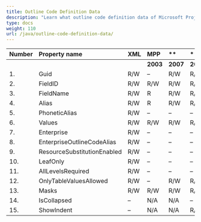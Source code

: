```yaml
---
title: Outline Code Definition Data
description: "Learn what outline code definition data of Microsoft Project (MPP/XML) files are can be written or read by Aspose.Tasks for Java."
type: docs
weight: 110
url: /java/outline-code-definition-data/
---
```


|**Number** |**Property name** |**XML** |**MPP** |** |** |**  |** |** |**Comments** |
| :- | :- | :- | :- | :- | :- | :- | :- | :- | :- |
| | | |**2003** |**2007** |**2010** |**2013** |**2016** |**2019** | |
|1. |Guid |R/W |– |R/W |R/W |R/W |R/W |R/W | |
|2. |FieldID |R/W |R/W |R/W |R/W |R/W |R/W |R/W | |
|3. |FieldName |R/W |R |R/W |R/W |R/W |R/W |R/W | |
|4. |Alias |R/W |R |R/W |R/W |R/W |R/W |R/W | |
|5. |PhoneticAlias |R/W |– |– |– |– |– |– | |
|6. |Values |R/W |R/W |R/W |R/W |R/W |R/W |R/W | |
|7. |Enterprise |R/W |– |– |– |– |– |– | |
|8. |EnterpriseOutlineCodeAlias |R/W |– |– |– |– |– |– | |
|9. |ResourceSubstitutionEnabled |R/W |– |– |– |– |– |– | |
|10. |LeafOnly |R/W |– |– |– |– |– |– | |
|11. |AllLevelsRequired |R/W |– |– |– |– |– |– | |
|12. |OnlyTableValuesAllowed |R/W |– |R/W |R/W |R/W |R/W |R/W | |
|13. |Masks |R/W |R/W |R/W |R/W |R/W |R/W |R/W | |
|14. |IsCollapsed |– |N/A |N/A |– |– |– |– | |
|15. |ShowIndent |– |N/A |N/A |R/W |R/W |R/W |R/W | |
